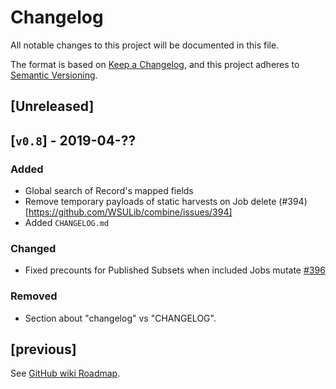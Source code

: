 # Changelog
All notable changes to this project will be documented in this file.

The format is based on [Keep a Changelog](https://keepachangelog.com/en/1.0.0/),
and this project adheres to [Semantic Versioning](https://semver.org/spec/v2.0.0.html).

## [Unreleased]


## [`v0.8`] - 2019-04-??
### Added
  - Global search of Record's mapped fields
  - Remove temporary payloads of static harvests on Job delete (#394)[https://github.com/WSULib/combine/issues/394]
  - Added `CHANGELOG.md`

### Changed
  - Fixed precounts for Published Subsets when included Jobs mutate [#396](https://github.com/WSULib/combine/issues/396)

### Removed
  - Section about "changelog" vs "CHANGELOG".


## [previous]
See [GitHub wiki Roadmap](https://github.com/WSULib/combine/wiki/Roadmap).